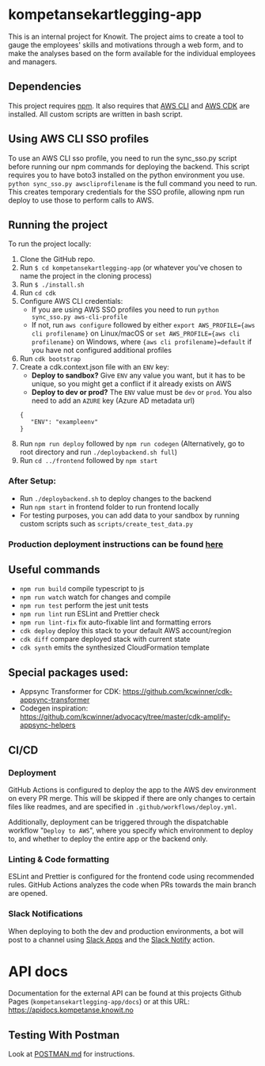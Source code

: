 # kompetansekartlegging-app

This is an internal project for Knowit. The project aims
to create a tool to gauge the employees' skills and motivations
through a web form, and to make the analyses based on the form
available for the individual employees and managers.

## Dependencies

This project requires [npm](https://www.npmjs.com/get-npm). It also requires that [AWS CLI](https://docs.aws.amazon.com/cli/latest/userguide/getting-started-install.html) and [AWS CDK](https://docs.aws.amazon.com/cdk/v2/guide/getting_started.html#getting_started_install) are installed.
All custom scripts are written in bash script.

## Using AWS CLI SSO profiles

To use an AWS CLI sso profile, you need to run the sync_sso.py script before running our npm commands for deploying the backend. This script requires you to have boto3 installed on the python environment you use.
`python sync_sso.py awscliprofilename` is the full command you need to run. This creates temporary credentials for the SSO profile, allowing npm run deploy to use those to perform calls to AWS.

## Running the project

To run the project locally:

1. Clone the GitHub repo.
2. Run `$ cd kompetansekartlegging-app` (or whatever you've chosen to
   name the project in the cloning process)
3. Run `$ ./install.sh`
4. Run `cd cdk`
5. Configure AWS CLI credentials:
   - If you are using AWS SSO profiles you need to run `python sync_sso.py aws-cli-profile`
   - If not, run `aws configure` followed by either `export AWS_PROFILE={aws cli profilename}` on Linux/macOS or `set AWS_PROFILE={aws cli profilename}` on Windows, where `{aws cli profilename}=default` if you have not configured additional profiles
6. Run `cdk bootstrap`
7. Create a cdk.context.json file with an `ENV` key:
   - <b>Deploy to sandbox?</b> Give `ENV` any value you want, but it has to be unique, so you might get a conflict if it already exists on AWS
   - <b>Deploy to dev or prod?</b> The `ENV` value must be `dev` or `prod`. You also need to add an `AZURE` key (Azure AD metadata url)
   ```
   {
      "ENV": "exampleenv"
   }
   ```
8. Run `npm run deploy` followed by `npm run codegen` (Alternatively, go to root directory and run `./deploybackend.sh full`)
9. Run `cd ../frontend` followed by `npm start`

### After Setup:

- Run `./deploybackend.sh` to deploy changes to the backend
- Run `npm start` in frontend folder to run frontend locally
- For testing purposes, you can add data to your sandbox by running custom scripts such as `scripts/create_test_data.py`

### Production deployment instructions can be found [here](<https://github.com/knowit/Dataplattform-issues/wiki/Kompetansekartlegging:-Deployment-Guide-(CDK)>)

## Useful commands

- `npm run build` compile typescript to js
- `npm run watch` watch for changes and compile
- `npm run test` perform the jest unit tests
- `npm run lint` run ESLint and Prettier check
- `npm run lint-fix` fix auto-fixable lint and formatting errors
- `cdk deploy` deploy this stack to your default AWS account/region
- `cdk diff` compare deployed stack with current state
- `cdk synth` emits the synthesized CloudFormation template

## Special packages used:

- Appsync Transformer for CDK: https://github.com/kcwinner/cdk-appsync-transformer
- Codegen inspiration: https://github.com/kcwinner/advocacy/tree/master/cdk-amplify-appsync-helpers

## CI/CD

### Deployment

GitHub Actions is configured to deploy the app to the AWS dev environment on every PR merge. This will be skipped if there are only changes to certain files like readmes, and are specified in `.github/workflows/deploy.yml`.

Additionally, deployment can be triggered through the dispatchable workflow "`Deploy to AWS`", where you specify which environment to deploy to, and whether to deploy the entire app or the backend only.

### Linting & Code formatting

ESLint and Prettier is configured for the frontend code using recommended rules. GitHub Actions analyzes the code when PRs towards the main branch are opened.

### Slack Notifications

When deploying to both the dev and production environments, a bot will post to a channel using [Slack Apps](https://api.slack.com/) and the [Slack Notify](https://github.com/rtCamp/action-slack-notify) action.

# API docs

Documentation for the external API can be found at this projects Github Pages (`kompetansekartlegging-app/docs`) or at this URL: https://apidocs.kompetanse.knowit.no

## Testing With Postman

Look at [POSTMAN.md](https://github.com/knowit/kompetansekartlegging-app/blob/main/postman/POSTMAN.md) for instructions.
